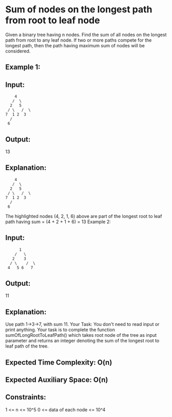# Sum of nodes on the longest path from root to leaf node

Given a binary tree having n nodes. Find the sum of all nodes on the longest path from root to any leaf node. If two or more paths compete for the longest path, then the path having maximum sum of nodes will be considered.

## Example 1:

## Input: 
        4        
       /  \       
      2   5      
     / \   /  \     
    7  1 2  3    
      /
     6
## Output: 
13
## Explanation:
        4        
       /  \       
      2   5      
     / \   /  \     
    7  1 2  3 
      /
     6
The highlighted nodes (4, 2, 1, 6) above are part of the longest root to leaf path having sum = (4 + 2 + 1 + 6) = 13
Example 2:

## Input: 
          1
        /   \
       2    3
      / \    /  \
     4   5 6   7
## Output: 
11
## Explanation:
Use path 1->3->7, with sum 11.
Your Task:
You don't need to read input or print anything. Your task is to complete the function sumOfLongRootToLeafPath() which takes root node of the tree as input parameter and returns an integer denoting the sum of the longest root to leaf path of the tree.

## Expected Time Complexity: O(n)
## Expected Auxiliary Space: O(n)

## Constraints:
1 <= n <= 10^5
0 <= data of each node <= 10^4